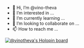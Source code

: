 - 👋 Hi, I’m @vino-theva
- 👀 I’m interested in ...
- 🌱 I’m currently learning ...
- 💞️ I’m looking to collaborate on ...
- 📫 How to reach me ...

[![@vinotheva's Holopin board](https://holopin.me/vinotheva)](https://holopin.io/@vinotheva)
<!---
vino-theva/vino-theva is a ✨ special ✨ repository because its `README.md` (this file) appears on your GitHub profile.
You can click the Preview link to take a look at your changes.
--->
